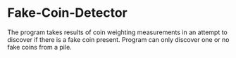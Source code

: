 # Fake-Coin-Detector
The program takes results of coin weighting measurements in an attempt to discover if there is a fake coin present. Program can only discover one or no fake coins from a pile.
